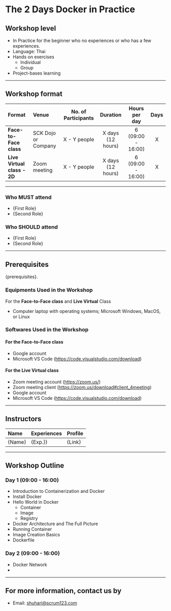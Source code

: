 # The 2 Days Docker in Practice

## Workshop level

- In Practice for the beginner who no experiences or who has a few experiences.
- Language: Thai
- Hands on exercises
  - Individual
  - Group
- Project-bases learning

---

## Workshop format

Format | Venue | No. of Participants | Duration | Hours per day | Days |
:----- | :----- | :-----: | :-----: | :-----: | :-----: |
**Face-to-Face class** | SCK Dojo or Company | X - Y people |X days (12 hours) | 6 (09:00 - 16:00) | X |
**Live Virtual class - 2D** | Zoom meeting | X - Y people |X days (12 hours) | 6 (09:00 - 16:00) | X |

---

### Who **MUST** attend

- {First Role}
- {Second Role}

### Who **SHOULD** attend

- {First Role}
- {Second Role}

---

## Prerequisites

{prerequisites}.

### Equipments Used in the Workshop

For the **Face-to-Face class** and **Live Virtual** Class

- Computer laptop with operating systems; Microsoft Windows, MacOS, or Linux

### Softwares Used in the Workshop

#### For the **Face-to-Face class**

- Google account
- Microsoft VS Code (<https://code.visualstudio.com/download>)

#### For the **Live Virtual class**

- Zoom meeting account (<https://zoom.us/>)
- Zoom meeting client (<https://zoom.us/download#client_4meeting>)
- Google account
- Microsoft VS Code (<https://code.visualstudio.com/download>)

---

## Instructors

| Name | Experiences | Profile |
| :----- | :----- | :----- |
| {Name} | {Exp.}} | {Link} |

---

## Workshop Outline

### Day 1 (09:00 - 16:00)

- Introduction to Containerization and Docker
- Install Docker
- Hello World in Docker
    - Container
    - Image
    - Registry
- Docker Architecture and The Full Picture
- Running Container
- Image Creation Basics
- Dockerfile

### Day 2 (09:00 - 16:00)

- Docker Network
- 

---

## For more information, contact us by

- Email: shuhari@scrum123.com
